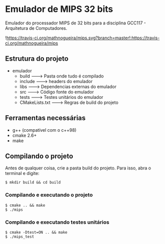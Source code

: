 # Emulador de MIPS 32 bits
Emulador do processador MIPS de 32 bits para a disciplina GCC117 - Arquitetura de Computadores.

!https://travis-ci.org/mathnogueira/mips.svg?branch=master!:https://travis-ci.org/mathnogueira/mips

## Estrutura do projeto
* emulador
    * build ---> Pasta onde tudo é compilado
    * include ---> headers do emulador
    * libs ---> Dependencias externas do emulador
    * src  ---> Código fonte do emulador
    * tests ---> Testes unitários do emulador
    * CMakeLists.txt ---> Regras de build do projeto

## Ferramentas necessárias
* g++ (compatível com o c++98)
* cmake 2.6+
* make

## Compilando o projeto

Antes de qualquer coisa, crie a pasta build do projeto. Para isso, abra o terminal
e digite:
```shell
$ mkdir build && cd build
```

### Compilando e executando o projeto
```shell
$ cmake .. && make
$ ./mips
```

### Compilando e executando testes unitários
```shell
$ cmake -Dtest=ON .. && make
$ ./mips_test
```
